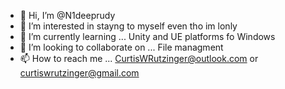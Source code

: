 - 👋 Hi, I’m @N1deeprudy
- 👀 I’m interested in stayng to myself even tho im lonly
- 🌱 I’m currently learning ... Unity and UE platforms fo Windows
- 💞️ I’m looking to collaborate on ... File managment
- 📫 How to reach me ... CurtisWRutzinger@outlook.com
or curtiswrutzinger@gmail.com
<!---
N1deeprudy/N1deeprudy is a ✨ special ✨ repository because its `README.md` (this file) appears on your GitHub profile.
You can click the Preview link to take a look at your changes.
--->
